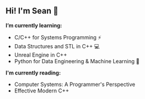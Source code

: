 ## Hi! I'm Sean 🌊

**I’m currently learning:** 
  - C/C++ for Systems Programming ⚡
  - Data Structures and STL in C++ 💻
  - Unreal Engine in C++
  - Python for Data Engineering & Machine Learning 🧠

**I'm currently reading:**
- Computer Systems: A Programmer's Perspective
- Effective Modern C++
